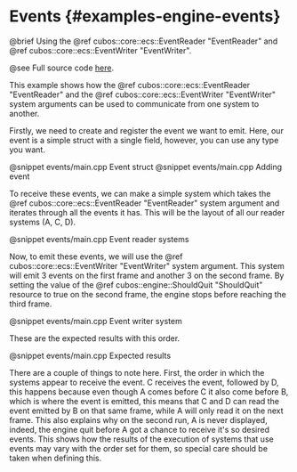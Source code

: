 # Events {#examples-engine-events}

@brief Using the @ref cubos::core::ecs::EventReader "EventReader" and @ref cubos::core::ecs::EventWriter "EventWriter".

@see Full source code [here](https://github.com/GameDevTecnico/cubos/tree/main/engine/samples/events).

This example shows how the @ref cubos::core::ecs::EventReader "EventReader" and the @ref cubos::core::ecs::EventWriter "EventWriter" system arguments can be used to communicate from one system to another.

Firstly, we need to create and register the event we want to emit. Here, our event is a simple struct with a single field, however, you can use any type you want.

@snippet events/main.cpp Event struct
@snippet events/main.cpp Adding event

To receive these events, we can make a simple system which takes the @ref cubos::core::ecs::EventReader "EventReader" system argument and iterates through all the events it has. This will be the layout of all our reader systems (A, C, D).

@snippet events/main.cpp Event reader systems

Now, to emit these events, we will use the @ref cubos::core::ecs::EventWriter "EventWriter" system argument. This system will emit 3 events on the first frame and another 3 on the second frame. By setting the value of the @ref cubos::engine::ShouldQuit "ShouldQuit" resource to true on the second frame, the engine stops before reaching the third frame. 

@snippet events/main.cpp Event writer system

These are the expected results with this order.

@snippet events/main.cpp Expected results

There are a couple of things to note here. First, the order in which the systems appear to receive the event. C receives the event, followed by D, this happens because even though A comes before C it also come before B, which is where the event is emitted, this means that C and D can read the event emitted by B on that same frame, while A will only read it on the next frame. This also explains why on the second run, A is never displayed, indeed, the engine quit before A got a chance to receive it's so desired events. This shows how the results of the execution of systems that use events may vary with the order set for them, so special care should be taken when defining this.